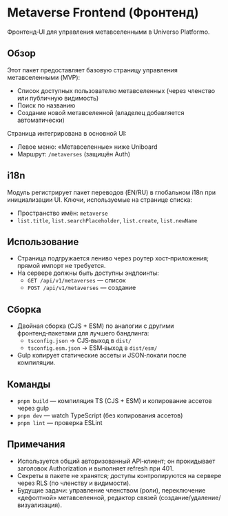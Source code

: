 # Metaverse Frontend (Фронтенд)

Фронтенд‑UI для управления метавселенными в Universo Platformo.

## Обзор

Этот пакет предоставляет базовую страницу управления метавселенными (MVP):

-   Список доступных пользователю метавселенных (через членство или публичную видимость)
-   Поиск по названию
-   Создание новой метавселенной (владелец добавляется автоматически)

Страница интегрирована в основной UI:

-   Левое меню: «Метавселенные» ниже Uniboard
-   Маршрут: `/metaverses` (защищён Auth)

## i18n

Модуль регистрирует пакет переводов (EN/RU) в глобальном i18n при инициализации UI. Ключи, используемые на странице списка:

-   Пространство имён: `metaverse`
-   `list.title`, `list.searchPlaceholder`, `list.create`, `list.newName`

## Использование

-   Страница подгружается лениво через роутер хост‑приложения; прямой импорт не требуется.
-   На сервере должны быть доступны эндпоинты:
    -   `GET /api/v1/metaverses` — список
    -   `POST /api/v1/metaverses` — создание

## Сборка

-   Двойная сборка (CJS + ESM) по аналогии с другими фронтенд‑пакетами для лучшего бандлинга:
    -   `tsconfig.json` → CJS‑выход в `dist/`
    -   `tsconfig.esm.json` → ESM‑выход в `dist/esm/`
-   Gulp копирует статические ассеты и JSON‑локали после компиляции.

## Команды

-   `pnpm build` — компиляция TS (CJS + ESM) и копирование ассетов через gulp
-   `pnpm dev` — watch TypeScript (без копирования ассетов)
-   `pnpm lint` — проверка ESLint

## Примечания

-   Используется общий авторизованный API‑клиент; он прокидывает заголовок Authorization и выполняет refresh при 401.
-   Секреты в пакете не хранятся; доступы контролируются на сервере через RLS (по членству и видимости).
-   Будущие задачи: управление членством (роли), переключение «дефолтной» метавселенной, редактор связей (создание/удаление/визуализация).
